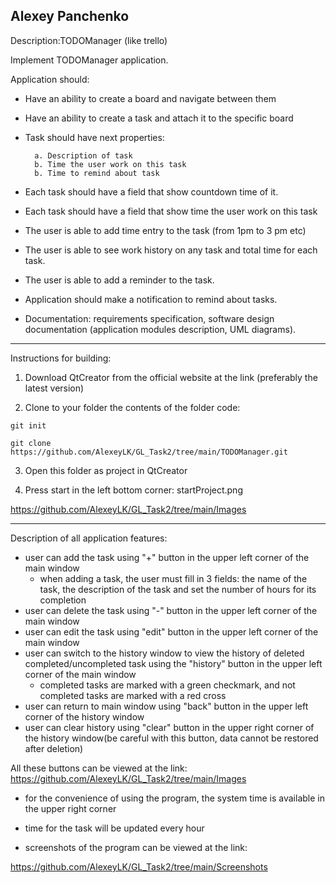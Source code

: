 Alexey Panchenko
-----------------------------------------------------------------------------------------------------------------------------------------------------------------------------------
Description:TODOManager (like trello)

Implement TODOManager application. 

Application should:
- Have an ability to create a board and navigate between them
- Have an ability to create a task and attach it to the specific board
- Task should have next properties:

        a. Description of task
        b. Time the user work on this task
        b. Time to remind about task
- Each task should have a field that show countdown time of it.
- Each task should have a field that show time the user work on this task
- The user is able to add time entry to the task (from 1pm to 3 pm etc)
- The user is able to see work history on any task and total time for each task.
- The user is able to add a reminder to the task.
- Application should make a notification to remind about tasks.
- Documentation: requirements specification, software design documentation (application modules description, UML diagrams).
    
-----------------------------------------------------------------------------------------------------------------------------------------------------------------------------------
Instructions for building:

1) Download QtCreator from the official website at the link (preferably the latest version)

2) Clone to your folder the contents of the folder code:

 `git init`

 `git clone https://github.com/AlexeyLK/GL_Task2/tree/main/TODOManager.git`

3) Open this folder as project in QtCreator

4) Press start in the left bottom corner: startProject.png

https://github.com/AlexeyLK/GL_Task2/tree/main/Images

-----------------------------------------------------------------------------------------------------------------------------------------------------------------------------------
Description of all application features:
- user can add the task using "+" button in the upper left corner of the main window
  - when adding a task, the user must fill in 3 fields: the name of the task, the description of the task and set the number of hours for its completion
- user can delete the task using "-" button in the upper left corner of the main window
- user can edit the task using "edit" button in the upper left corner of the main window
- user can switch to the history window to view the history of deleted completed/uncompleted task using the "history" button in the upper left corner of the main window 
  - completed tasks are marked with a green checkmark, and not completed tasks are marked with a red cross
- user can return to main window  using "back" button in the upper left corner of the history window
- user can clear history using "clear" button in the upper right corner of the history window(be careful with this button, data cannot be restored after deletion)

All these buttons can be viewed at the link:
https://github.com/AlexeyLK/GL_Task2/tree/main/Images

- for the convenience of using the program, the system time is available in the upper right corner

- time for the task will be updated every hour

- screenshots of the program can be viewed at the link:

https://github.com/AlexeyLK/GL_Task2/tree/main/Screenshots
